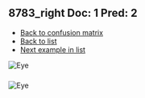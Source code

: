 ## 8783_right Doc: 1 Pred: 2
- [Back to confusion matrix](https://github.com/juliandewit/kaggle_retinopathy/blob/master/matrix.md)
- [Back to list](https://github.com/juliandewit/kaggle_retinopathy/blob/master/lists/12/list.md)
- [Next example in list](https://github.com/juliandewit/kaggle_retinopathy/blob/master/lists/12/89/8919_right.md)

![Eye](https://retinopaty.blob.core.windows.net/size1024/8783_right_1.jpeg)

### 

![Eye]()
